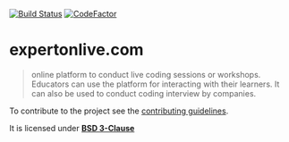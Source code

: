 [![Build Status](https://travis-ci.org/expertonlive/expertonlive.com.svg?branch=master)](https://travis-ci.org/expertonlive/expertonlive.com)
[![CodeFactor](https://www.codefactor.io/repository/github/muhzi4u/expertonlive.com/badge)](https://www.codefactor.io/repository/github/muhzi4u/expertonlive.com)

# expertonlive.com

> online platform to conduct live coding sessions or workshops. Educators can use the platform for interacting with their learners. It can also be used to conduct coding interview by companies.

To contribute to the project see the [contributing guidelines](./docs/CONTRIBUTING.md).

It is licensed under [**BSD 3-Clause**](./LICENSE)